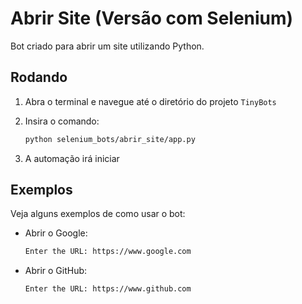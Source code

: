 # Abrir Site (Versão com Selenium)

Bot criado para abrir um site utilizando Python.

## Rodando

1. Abra o terminal e navegue até o diretório do projeto `TinyBots`

2. Insira o comando:

    ```bash
    python selenium_bots/abrir_site/app.py
    ```

3. A automação irá iniciar

## Exemplos

Veja alguns exemplos de como usar o bot:

- Abrir o Google:

    ```bash
    Enter the URL: https://www.google.com
    ```

- Abrir o GitHub:

    ```bash
    Enter the URL: https://www.github.com
    ```
